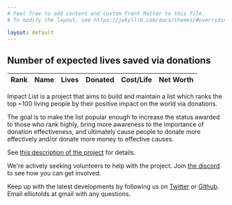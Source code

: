 ```yaml
---
# Feel free to add content and custom Front Matter to this file.
# To modify the layout, see https://jekyllrb.com/docs/themes/#overriding-theme-defaults

layout: default
---
```


<h2>Number of expected lives saved via donations</h2>
<table id="impactTable">
  <thead>
    <tr>
      <th data-type="number">Rank</th>
      <th data-type="string">Name</th>
      <th data-type="number">Lives</th>
      <th data-type="number">Donated</th>
      <th data-type="number">Cost/Life</th>
      <th data-type="number">Net Worth</th>
    </tr>
  </thead>
  <tbody>
    <!-- Table body will be populated by JavaScript -->
  </tbody>
</table>

<script>
document.addEventListener('DOMContentLoaded', function() {
  // Existing data
  const data = [
    { rank: 1, name: "Dustin Moskovitz", impact: "16,000K", donated: "$0.8B", netWorth: "$5.5B" },
    { rank: 2, name: "Cari Tuna", impact: "16,000K", donated: "$0.8B", netWorth: "$5.5B" },
    { rank: 3, name: "Bill Gates", impact: "7,000K", donated: "$38B", netWorth: "$127B" },
    { rank: 4, name: "Vitalik Buterin", impact: "6,800K", donated: "$1.6B", netWorth: "$0.9B" },
    { rank: 5, name: "Melinda Gates", impact: "6,440K", donated: "$36B", netWorth: "$5.8B" },
    { rank: 6, name: "Warren Buffet", impact: "5,700K", donated: "$32.1B", netWorth: "$114.2B" }
  ];

  const table = document.getElementById('impactTable');
  const headers = table.querySelectorAll('th');
  const tableBody = table.querySelector('tbody');

  // Populate the table
  function populateTable(data) {
    tableBody.innerHTML = '';
    data.forEach(person => {
      const row = tableBody.insertRow();
      row.insertCell(0).textContent = person.rank;
      row.insertCell(1).textContent = person.name;
      row.insertCell(2).textContent = person.impact;
      row.insertCell(3).textContent = person.donated;
      
      // Calculate and display costPerLife
      const impact = parseDollarAmount(person.impact);
      const donated = parseDollarAmount(person.donated);
      const costPerLife = Math.round(donated / impact);
      row.insertCell(4).textContent = `$${costPerLife.toLocaleString()}`;
      
      row.insertCell(5).textContent = person.netWorth;
    });
  }

  // Updated sortTable function
  function sortTable(column, type, asc) {
    const direction = asc ? 1 : -1;
    data.sort((a, b) => {
      let aVal, bVal;
      switch (column) {
        case 0: aVal = a.rank; bVal = b.rank; break;
        case 1: aVal = a.name; bVal = b.name; break;
        case 2: aVal = parseDollarAmount(a.impact); bVal = parseDollarAmount(b.impact); break;
        case 3: aVal = parseDollarAmount(a.donated); bVal = parseDollarAmount(b.donated); break;
        case 4: 
          aVal = parseDollarAmount(a.donated) / parseDollarAmount(a.impact);
          bVal = parseDollarAmount(b.donated) / parseDollarAmount(b.impact);
          break;
        case 5: aVal = parseDollarAmount(a.netWorth); bVal = parseDollarAmount(b.netWorth); break;
      }

      if (type === 'string') {
        return direction * aVal.localeCompare(bVal);
      } else {
        return direction * (aVal - bVal);
      }
    });

    populateTable(data);
  }

  // Updated parseDollarAmount function
  function parseDollarAmount(value) {
    if (typeof value === 'number') return value;
    const numericValue = parseFloat(value.replace(/[$,]/g, ""));
    if (value.includes('B')) {
      return numericValue * 1e9;
    } else if (value.includes('M')) {
      return numericValue * 1e6;
    } else if (value.includes('K')) {
      return numericValue * 1e3;
    }
    return numericValue;
  }

  // Updated click event listener for headers
  headers.forEach((header, index) => {
    header.dataset.asc = 'true'; // Initialize the dataset attribute for sort direction

    header.addEventListener('click', () => {
      const type = header.getAttribute('data-type');

      // Remove existing sort classes from all headers
      headers.forEach(h => h.classList.remove('sort-asc', 'sort-desc'));

      // Toggle sort direction based on the current state
      const isAsc = header.dataset.asc === 'true';
      const newAsc = !isAsc; // Toggle the current sort direction
      header.dataset.asc = newAsc.toString(); // Save the new sort direction in the dataset

      if (newAsc) {
        header.classList.add('sort-asc');
      } else {
        header.classList.add('sort-desc');
      }

      sortTable(index, type, newAsc);
    });
  });

  // Initial state
  headers[2].classList.add('sort-desc');
  sortTable(2, 'number', false);
  populateTable(data);
});
</script>

Impact List is a project that aims to build and maintain a list which ranks the top ~100 living people by their positive impact on the world via donations. 

The goal is to make the list popular enough to increase the status awarded to those who rank highly, bring more awareness to the importance of donation effectiveness, and ultimately cause people to donate more effectively and/or donate more money to effective causes.

See [this description of the project](https://forum.effectivealtruism.org/posts/LCJa4AAi7YBcyro2H/proposal-impact-list-like-the-forbes-list-except-for-impact) for details.

We're actively seeking volunteers to help with the project. Join [the discord](https://discord.gg/6GNre8U2ta) to see how you can get involved. 

Keep up with the latest developments by following us on [Twitter](https://twitter.com/impactlist_) or [Github](https://github.com/impactlist). Email elliotolds at gmail with any questions.



<!-- 
A simple mockup (with fake data -- [full demo here](https://billionaires-git-impact-ideopunk.vercel.app/)):
![il](impactlist.png) 
-->



